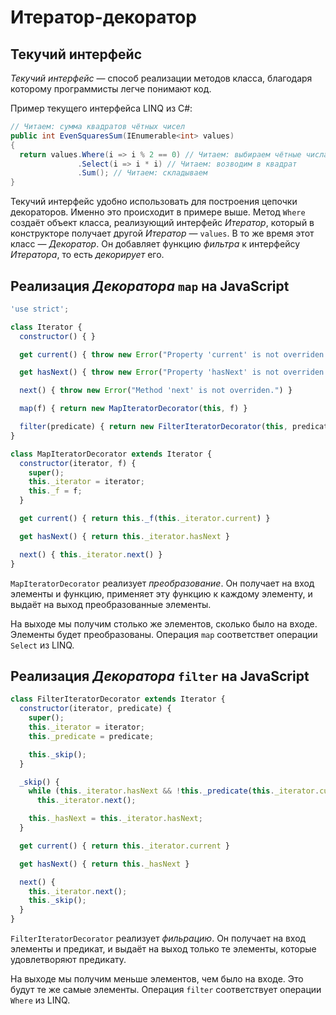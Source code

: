 # Итератор-декоратор

## Текучий интерфейс

*Текучий интерфейс*&nbsp;&mdash; способ реализации методов класса, благодаря
которому программисты легче понимают код.

Пример текущего интерфейса LINQ из C#:

```c#
// Читаем: сумма квадратов чётных чисел
public int EvenSquaresSum(IEnumerable<int> values)
{
  return values.Where(i => i % 2 == 0) // Читаем: выбираем чётные числа
               .Select(i => i * i) // Читаем: возводим в квадрат
               .Sum(); // Читаем: складываем
}
```

Текучий интерфейс удобно использовать для построения цепочки декораторов. Именно это происходит в примере выше. Метод
`Where` создаёт объект класса, реализующий интерфейс *Итератор*, который в конструкторе получает другой *Итератор*&nbsp;&mdash;
`values`. В то же время этот класс&nbsp;&mdash; *Декоратор*. Он добавляет функцию *фильтра* к интерфейсу *Итератора*,
то есть *декорирует* его.

## Реализация *Декоратора* `map` на JavaScript

```javascript
'use strict';

class Iterator {
  constructor() { }

  get current() { throw new Error("Property 'current' is not overriden.") }

  get hasNext() { throw new Error("Property 'hasNext' is not overriden.") }

  next() { throw new Error("Method 'next' is not overriden.") }

  map(f) { return new MapIteratorDecorator(this, f) }

  filter(predicate) { return new FilterIteratorDecorator(this, predicate) }
}

class MapIteratorDecorator extends Iterator {
  constructor(iterator, f) {
    super();
    this._iterator = iterator;
    this._f = f;
  }

  get current() { return this._f(this._iterator.current) }

  get hasNext() { return this._iterator.hasNext }

  next() { this._iterator.next() }
}
```

`MapIteratorDecorator` реализует *преобразование*. Он получает на вход элементы и функцию, применяет эту функцию
к каждому элементу, и выдаёт на выход преобразованные элементы.

На выходе мы получим столько же элементов, сколько было на входе. Элементы будет преобразованы. Операция `map` соответствет операции `Select` из LINQ.

## Реализация *Декоратора* `filter` на JavaScript

```javascript
class FilterIteratorDecorator extends Iterator {
  constructor(iterator, predicate) {
    super();
    this._iterator = iterator;
    this._predicate = predicate;

    this._skip();
  }

  _skip() {
    while (this._iterator.hasNext && !this._predicate(this._iterator.current))
      this._iterator.next();

    this._hasNext = this._iterator.hasNext;
  }

  get current() { return this._iterator.current }

  get hasNext() { return this._hasNext }

  next() {
    this._iterator.next();
    this._skip();
  }
}
```

`FilterIteratorDecorator` реализует *фильрацию*. Он получает на вход элементы и предикат, и выдаёт на выход только те
элементы, которые удовлетворяют предикату.

На выходе мы получим меньше элементов, чем было на входе. Это будут те же самые элементы. Операция `filter` соответствует операции
`Where` из LINQ.
